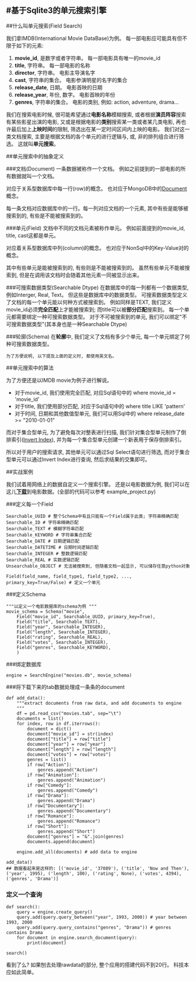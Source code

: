 #基于Sqlite3的单元搜索引擎
------

##什么叫单元搜索(Field Search)

我们拿IMDB(International Movie DataBase)为例。 每一部电影应可能具有但不限于如下的元素:

1. **movie_id**, 是数字或者字符串。 每一部电影具有唯一的movie_id
2. **title**, 字符串。 每一部电影的名称
3. **director**, 字符串。 电影主导演名字 
4. **cast**, 字符串的集合。 电影参演明星的名字的集合
5. **release_date**, 日期。 电影首映的日期
6. **release_year**, 年份, 数字。 电影首映的年份
7. **genres**, 字符串的集合。 电影的类别, 例如: action, adventure, drama...

我们在搜索电影时候, 很可能希望通过**电影名称**模糊搜索, 或者根据**演员阵容**搜索有某些影星出演的电影, 又或是根据电影的**类别**搜索某一类或者某几类电影, 再也许最后加上**上映时间**的限制, 筛选出在某一定时间区间内上映的电影。 我们对这一类文档搜索, 主要是根据文档的各个单元的进行逻辑与, 或, 非的排列组合进行筛选。 这就叫**单元搜索**。

##单元搜索中的抽象定义

###文档(Document)
一条数据被称作一个文档。 例如之前提到的一部电影的所有数据就叫一个文档。

对应于关系型数据库中每一行(row)的概念。 也对应于MongoDB中的[Document](http://www.w3cschool.cc/mongodb/mongodb-databases-documents-collections.html "MongoDB Document")概念。

每一条文档对应数据库中的一行。每一列对应文档的一个元素, 其中有些是能够被搜索到的, 有些是不能被搜索到的。

###单元(Field)
文档中不同的文档元素被称作单元。 例如前面提到的movie_id, title, cast这都是单元。

对应着关系型数据库中列(column)的概念。 也对应于NonSql中的Key-Value对的概念。

其中有些单元是能被搜索到的, 有些则是不能被搜索到的。 虽然有些单元不能被搜索到, 但是在调用该文档时会随着其他元素一同被显示出来。

###可搜索数据类型(Searchable Dtype)
在数据库中的每一列都有一个数据类型, 例如Interger, Real, Text。 但这些是数据库中的数据类型。 可搜索数据类型定义了文档的每一个单元能以何种方式被搜索到。 例如同样是TEXT, 我们定义movie_id必须**完全匹配**上才能被搜索到; 而title可以被**部分匹配**搜索到。 每一个单元都需要绑定一种可搜索数据类型。 对于不可被搜索到的单元, 我们可以绑定"不可搜索数据类型"(其本身也是一种Searchable Dtype)

###轮廓(Schema)
在**轮廓**中, 我们定义了文档有多少个单元, 每一个单元绑定了何种可搜索数据类型。

    为了方便说明, 以下提及上面的定义时, 都使用英文名。

##单元搜索中的算法

为了方便还是以IMDB movie为例子进行解说。 

- 对于movie\_id, 我们使用完全匹配, 对应Sql语句中的 where movie_id = 'movie\_id'
- 对于title, 我们使用部分匹配, 对应于Sql语句中的 where title LIKE 'pattern'
- 对于时间, 日期和其他数值型单元, 我们可以用Sql中的 where release_date >= "2010-01-01"

而对于集合型单元, 为了避免每次对整表进行扫描, 我们针对集合型单元制作了倒排索引([Invert Index](http://en.wikipedia.org/wiki/Inverted_index "Invert Index")), 并为每一个集合型单元创建一个新表用于保存倒排索引。

所以对于用户的搜索请求, 其他单元可以通过Sql Select语句进行筛选, 而对于集合型单元可以通过Invert Index进行查询, 然后求结果的交集即可。

##实战案例

我们试着用网络上的数据自定义一个搜索引擎。 还是以电影数据为例, 我们可以在这儿[**下载**](http://had.co.nz/data/movies/)到电影数据。(全部的代码可以参考 example_project.py)

###定义每一个Field

	Searchable_UUID # 整个Schema中有且只能有一个Field属于此类; 字符串精确匹配
	Searchable_ID # 字符串精确匹配
	Searchable_TEXT # 模糊字符串匹配
	Searchable_KEYWORD # 字符串集合匹配
	Searchable_DATE # 日期逻辑匹配
	Searchable_DATETIME # 日期时间逻辑匹配
	Searchable_INTEGER # 整数逻辑匹配
	Searchable_REAL # 实数逻辑匹配
	Unsearchable_OBJECT # 无法被搜索到, 但随着文档一起显示, 可以储存任意python对象

	Field(field_name, field_type1, field_type2, ..., primary_key=True/False) # 定义一个单元

###定义Schema

	"""以定义一个电影数据库的schema为例 """
	movie_schema = Schema("movie",
	    Field("movie_id", Searchable_UUID, primary_key=True),
	    Field("title", Searchable_TEXT),
	    Field("year", Searchable_INTEGER),
	    Field("length", Searchable_INTEGER),
	    Field("rating", Searchable_REAL),
	    Field("votes", Searchable_INTEGER),
	    Field("genres", Searchable_KEYWORD),
	    )

###绑定数据库
	
	engine = SearchEngine("movies.db", movie_schema)

###将下载下来的tab数据处理成一条条的document

	def add_data():
	    """extract documents from raw data, and add documents to engine
	    """
	    df = pd.read_csv("movies.tab", sep="\t")
	    documents = list()
	    for index, row in df.iterrows():
	        document = dict()
	        document["movie_id"] = str(index)
	        document["title"] = row["title"]
	        document["year"] = row["year"]
	        document["length"] = row["length"]
	        document["votes"] = row["votes"]
	        genres = list()
	        if row["Action"]:
	            genres.append("Action")
	        if row["Animation"]:
	            genres.append("Animation")
	        if row["Comedy"]:
	            genres.append("Comedy")
	        if row["Drama"]:
	            genres.append("Drama")
	        if row["Documentary"]:
	            genres.append("Documentary")
	        if row["Romance"]:
	            genres.append("Romance")
	        if row["Short"]:
	            genres.append("Short")
	        document["genres"] = "&".join(genres)
	        documents.append(document)
	    
	    engine.add_all(documents) # add data to engine
	
	add_data()
	## 数据看起来是这样的: [('movie_id', '37089'), ('title', 'Now and Then'), ('year', 1995), ('length', 100), ('rating', None), ('votes', 4394), ('genres', 'Drama')]

### 定义一个查询

	def search():
	    query = engine.create_query()
	    query.add(query.query_between("year", 1993, 2000)) # year between 1993, 2000
	    query.add(query.query_contains("genres", "Drama")) # genres contains Drama
	    for document in engine.search_document(query):
	        print(document)

	search()

看到了么? 如果刨去处理rawdata的部分, 整个应用的搭建代码不到20行。 科技本应如此简单。